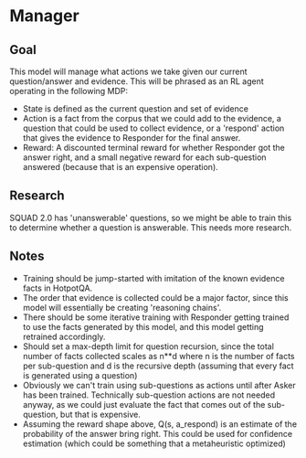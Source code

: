 # Manager

## Goal

This model will manage what actions we take given our current question/answer and evidence. This will be phrased as an RL agent operating in the following MDP:
 - State is defined as the current question and set of evidence
 - Action is a fact from the corpus that we could add to the evidence, a question that could be used to collect evidence, or a 'respond' action that gives the evidence to Responder for the final answer.
 - Reward: A discounted terminal reward for whether Responder got the answer right, and a small negative reward for each sub-question answered (because that is an expensive operation).
 
 ## Research
 
 SQUAD 2.0 has 'unanswerable' questions, so we might be able to train this to determine whether a question is answerable. This needs more research.
 
 ## Notes
 
  - Training should be jump-started with imitation of the known evidence facts in HotpotQA.
  - The order that evidence is collected could be a major factor, since this model will essentially be creating 'reasoning chains'.
  - There should be some iterative training with Responder getting trained to use the facts generated by this model, and this model getting retrained accordingly.
  - Should set a max-depth limit for question recursion, since the total number of facts collected scales as n**d where n is the number of facts per sub-question and d is the recursive depth (assuming that every fact is generated using a question)
  - Obviously we can't train using sub-questions as actions until after Asker has been trained. Technically sub-question actions are not needed anyway, as we could just evaluate the fact that comes out of the sub-question, but that is expensive.
  - Assuming the reward shape above, Q(s, a_respond) is an estimate of the probability of the answer bring right. This could be used for confidence estimation (which could be something that a metaheuristic optimized) 
